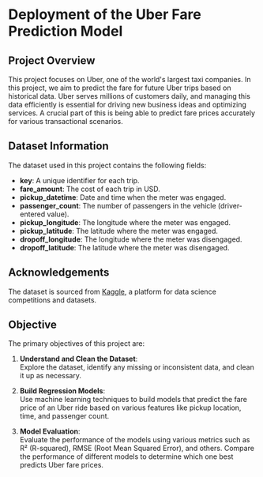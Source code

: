 # Deployment of the Uber Fare Prediction Model

## Project Overview
This project focuses on Uber, one of the world's largest taxi companies. In this project, we aim to predict the fare for future Uber trips based on historical data. Uber serves millions of customers daily, and managing this data efficiently is essential for driving new business ideas and optimizing services. A crucial part of this is being able to predict fare prices accurately for various transactional scenarios.

## Dataset Information
The dataset used in this project contains the following fields:

- **key**: A unique identifier for each trip.
- **fare_amount**: The cost of each trip in USD.
- **pickup_datetime**: Date and time when the meter was engaged.
- **passenger_count**: The number of passengers in the vehicle (driver-entered value).
- **pickup_longitude**: The longitude where the meter was engaged.
- **pickup_latitude**: The latitude where the meter was engaged.
- **dropoff_longitude**: The longitude where the meter was disengaged.
- **dropoff_latitude**: The latitude where the meter was disengaged.

## Acknowledgements
The dataset is sourced from [Kaggle](https://www.kaggle.com), a platform for data science competitions and datasets.

## Objective
The primary objectives of this project are:

1. **Understand and Clean the Dataset**:  
   Explore the dataset, identify any missing or inconsistent data, and clean it up as necessary.

2. **Build Regression Models**:  
   Use machine learning techniques to build models that predict the fare price of an Uber ride based on various features like pickup location, time, and passenger count.

3. **Model Evaluation**:  
   Evaluate the performance of the models using various metrics such as R² (R-squared), RMSE (Root Mean Squared Error), and others. Compare the performance of different models to determine which one best predicts Uber fare prices.

